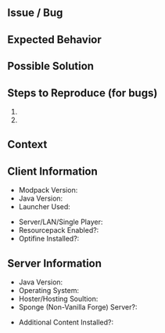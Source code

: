 <!-- Instructions on how to do issues like your boy darkosto -->

<!-- NOTE: If you have other mods installed or you have changed versions; please revert to a clean install 
           of the modpack and try to replicate the crash/issue otherwise we can ignore the crash due to a "modded" pack.
-->

<!-- Before anything else, use the *search* feature! -->
<!-- * Maybe someone already reported the issue you're experiencing? -->
<!-- * Maybe you can find the answer to your question by looking at older or closed issues? -->
<!-- * Have a go at it and see! -->
<!-- * Please search on the [issue track](../) before creating one. -->
 
## Issue / Bug
<!--- If you're describing a bug, describe the current behavior -->
<!--- If you're suggesting a change/improvement, tell us how it should work -->
<!--- If possible add error/crash log to [Pastebin](https://pastebin.com/) and link it here (if you dislike pastebin any other similar site is fine too) -->
<!--- If possible add a video/gif of the issue/bug (makes it easier for darkosto to understand you) -->

## Expected Behavior
<!--- If describing a bug, tell us what happens instead of the expected behavior -->
<!--- If suggesting a change/improvement, explain the difference from current behavior -->

## Possible Solution
<!--- Not obligatory, but suggest a fix/reason for the bug, -->
<!--- or ideas how to implement the addition or change -->

## Steps to Reproduce (for bugs)
<!--- Provide a link to a live example, or an unambiguous set of steps to -->
1.
2.
<!--- add more if needed -->

## Context
<!--- How has this issue affected you? What are you trying to accomplish? -->
<!--- Providing context helps us come up with a solution that is most useful in the real world -->

## Client Information
<!--- Include as many relevant details about the environment you experienced the bug in -->
* Modpack Version:
* Java Version:
* Launcher Used:
<!--- If your using a server please fill the additional information below -->
* Server/LAN/Single Player:
* Resourcepack Enabled?:
* Optifine Installed?:

<!--- Additional Information if you are using a server setup (DELETE THIS SECTION IF YOUR ISSUE IS CLIENT ONLY) -->
## Server Information
* Java Version:
* Operating System:
* Hoster/Hosting Soultion:
* Sponge (Non-Vanilla Forge) Server?:
<!--- If YES please list the installed content (Mods/Plugins) -->
* Additional Content Installed?:
